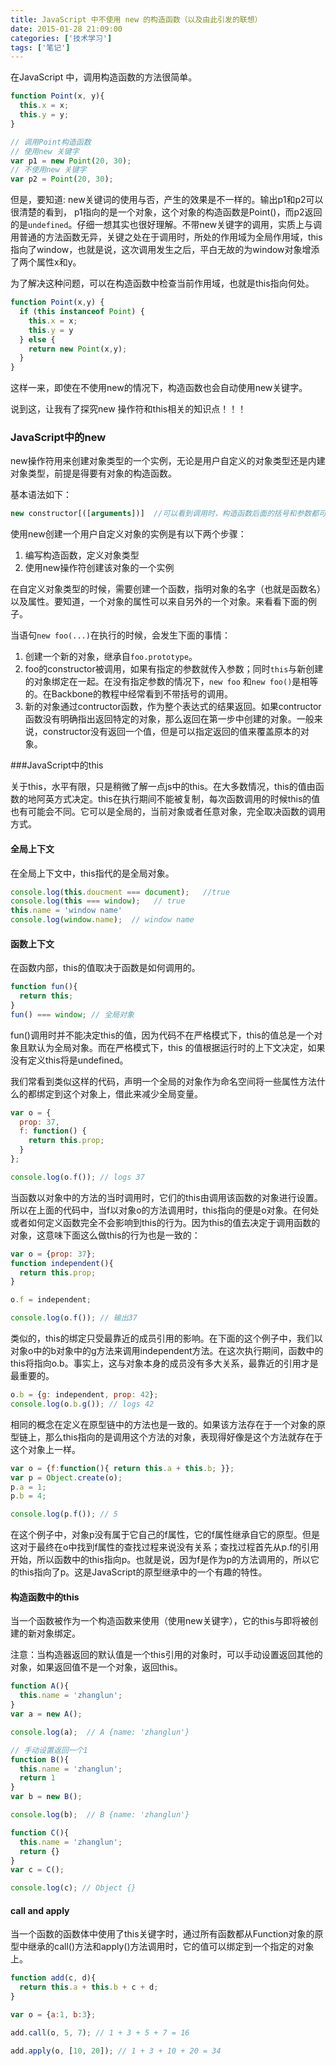 ```yaml
---
title: JavaScript 中不使用 new 的构造函数（以及由此引发的联想）
date: 2015-01-28 21:09:00
categories: ['技术学习']
tags: ['笔记']
---
```


在JavaScript 中，调用构造函数的方法很简单。

```js
function Point(x, y){
  this.x = x;
  this.y = y;
}

// 调用Point构造函数
// 使用new 关键字
var p1 = new Point(20, 30);
// 不使用new 关键字
var p2 = Point(20, 30);
```

但是，要知道: new关键词的使用与否，产生的效果是不一样的。输出p1和p2可以很清楚的看到，
p1指向的是一个对象，这个对象的构造函数是Point()，而p2返回的是`undefined`。仔细一想其实也很好理解。不带new关键字的调用，实质上与调用普通的方法函数无异，关键之处在于调用时，所处的作用域为全局作用域，this指向了window，也就是说，这次调用发生之后，平白无故的为window对象增添了两个属性x和y。

为了解决这种问题，可以在构造函数中检查当前作用域，也就是this指向何处。

```js
function Point(x,y) {
  if (this instanceof Point) {
    this.x = x;
    this.y = y
  } else {
    return new Point(x,y);
  }
}
```

这样一来，即使在不使用new的情况下，构造函数也会自动使用new关键字。

说到这，让我有了探究new 操作符和this相关的知识点！！！

### JavaScript中的new

new操作符用来创建对象类型的一个实例，无论是用户自定义的对象类型还是内建对象类型，前提是得要有对象的构造函数。

基本语法如下：

```js
new constructor[([arguments])]  //可以看到调用时，构造函数后面的括号和参数都可选的
```
使用new创建一个用户自定义对象的实例是有以下两个步骤：

1. 编写构造函数，定义对象类型
2. 使用new操作符创建该对象的一个实例

在自定义对象类型的时候，需要创建一个函数，指明对象的名字（也就是函数名）以及属性。要知道，一个对象的属性可以来自另外的一个对象。来看看下面的例子。

当语句`new foo(...)`在执行的时候，会发生下面的事情：

1. 创建一个新的对象，继承自`foo.prototype`。
2. foo的constructor被调用，如果有指定的参数就传入参数；同时`this`与新创建的对象绑定在一起。在没有指定参数的情况下，`new foo` 和`new foo()`是相等的。在Backbone的教程中经常看到不带括号的调用。
3. 新的对象通过contructor函数，作为整个表达式的结果返回。如果contructor函数没有明确指出返回特定的对象，那么返回在第一步中创建的对象。一般来说，constructor没有返回一个值，但是可以指定返回的值来覆盖原本的对象。

###JavaScript中的this

关于this，水平有限，只是稍微了解一点js中的this。在大多数情况，this的值由函数的地阿英方式决定。this在执行期间不能被复制，每次函数调用的时候this的值也有可能会不同。它可以是全局的，当前对象或者任意对象，完全取决函数的调用方式。

#### 全局上下文
在全局上下文中，this指代的是全局对象。

```js
console.log(this.doucment === document);   //true
console.log(this === window);   // true
this.name = 'window name'
console.log(window.name);  // window name 
```

#### 函数上下文

在函数内部，this的值取决于函数是如何调用的。

```js
function fun(){
  return this;
}
fun() === window; // 全局对象
```

fun()调用时并不能决定this的值，因为代码不在严格模式下，this的值总是一个对象且默认为全局对象。而在严格模式下，this 的值根据运行时的上下文决定，如果没有定义this将是undefined。

我们常看到类似这样的代码，声明一个全局的对象作为命名空间将一些属性方法什么的都绑定到这个对象上，借此来减少全局变量。

```js
var o = {
  prop: 37,
  f: function() {
    return this.prop;
  }
};

console.log(o.f()); // logs 37
```
当函数以对象中的方法的当时调用时，它们的this由调用该函数的对象进行设置。所以在上面的代码中，当f以对象o的方法调用时，this指向的便是o对象。在何处或者如何定义函数完全不会影响到this的行为。因为this的值去决定于调用函数的对象，这意味下面这么做this的行为也是一致的：

```js
var o = {prop: 37};
function independent(){
  return this.prop;
}

o.f = independent;

console.log(o.f()); // 输出37
```
类似的，this的绑定只受最靠近的成员引用的影响。在下面的这个例子中，我们以对象o中的b对象中的g方法来调用independent方法。在这次执行期间，函数中的this将指向o.b。事实上，这与对象本身的成员没有多大关系，最靠近的引用才是最重要的。

```js
o.b = {g: independent, prop: 42};
console.log(o.b.g()); // logs 42
```

相同的概念在定义在原型链中的方法也是一致的。如果该方法存在于一个对象的原型链上，那么this指向的是调用这个方法的对象，表现得好像是这个方法就存在于这个对象上一样。

```js
var o = {f:function(){ return this.a + this.b; }};
var p = Object.create(o);
p.a = 1;
p.b = 4;

console.log(p.f()); // 5
```

在这个例子中，对象p没有属于它自己的f属性，它的f属性继承自它的原型。但是这对于最终在o中找到f属性的查找过程来说没有关系；查找过程首先从p.f的引用开始，所以函数中的this指向p。也就是说，因为f是作为p的方法调用的，所以它的this指向了p。这是JavaScript的原型继承中的一个有趣的特性。

#### 构造函数中的this

当一个函数被作为一个构造函数来使用（使用new关键字），它的this与即将被创建的新对象绑定。

注意：当构造器返回的默认值是一个this引用的对象时，可以手动设置返回其他的对象，如果返回值不是一个对象，返回this。

```js
function A(){
  this.name = 'zhanglun';
}
var a = new A();

console.log(a);  // A {name: 'zhanglun'}

// 手动设置返回一个1
function B(){
  this.name = 'zhanglun';
  return 1
}
var b = new B();

console.log(b);  // B {name: 'zhanglun'}

function C(){
  this.name = 'zhanglun';
  return {}
}
var c = C();

console.log(c); // Object {}

```

#### call and apply

当一个函数的函数体中使用了this关键字时，通过所有函数都从Function对象的原型中继承的call()方法和apply()方法调用时，它的值可以绑定到一个指定的对象上。

```js
function add(c, d){
  return this.a + this.b + c + d;
}

var o = {a:1, b:3};

add.call(o, 5, 7); // 1 + 3 + 5 + 7 = 16

add.apply(o, [10, 20]); // 1 + 3 + 10 + 20 = 34
```




